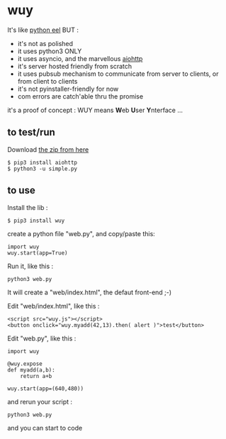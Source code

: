 # wuy 

It's like [python eel](https://github.com/ChrisKnott/Eel) BUT :

* it's not as polished
* it uses python3 ONLY
* it uses asyncio, and the marvellous [aiohttp](https://aiohttp.readthedocs.io/en/stable/)
* it's server hosted friendly from scratch
* it uses pubsub mechanism to communicate from server to clients, or from client to clients
* it's not pyinstaller-friendly for now
* com errors are catch'able thru the promise

it's a proof of concept : WUY means **W**eb **U**ser **Y**nterface ...

## to test/run

Download [the zip from here](https://github.com/manatlan/wuy/archive/master.zip)

    $ pip3 install aiohttp
    $ python3 -u simple.py

## to use

Install the lib :

    $ pip3 install wuy

create a python file "web.py", and copy/paste this:

    import wuy
    wuy.start(app=True)

Run it, like this :

    python3 web.py

It will create a "web/index.html", the defaut front-end ;-)

Edit "web/index.html", like this :

    <script src="wuy.js"></script>
    <button onclick="wuy.myadd(42,13).then( alert )">test</button>

Edit "web.py", like this :

    import wuy

    @wuy.expose
    def myadd(a,b):
        return a+b

    wuy.start(app=(640,480))

and rerun your script :

    python3 web.py

and you can start to code
